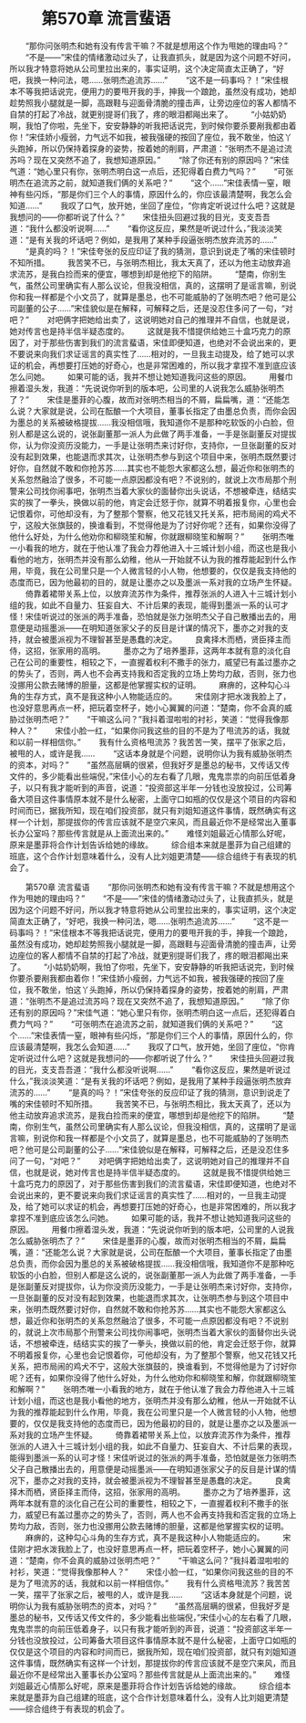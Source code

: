 # 　　第570章 流言蜚语
　　“那你问张明杰和她有没有传言干嘛？不就是想用这个作为甩她的理由吗？”
　　“不是——”宋佳的情绪激动过头了，让我直抓头，就是因为这个问题不好问，所以我才特意将她从公司里拉出来的，事实证明，这个决定简直太正确了，“好吧，我换一种问法，嗯……张明杰追流苏……”
　　“这不是一码事吗？！”宋佳根本不等我把话说完，便用力的要甩开我的手，抻我一个踉跄，虽然没有成功，她却趁势照我小腿就是一脚，高跟鞋与迎面骨清脆的撞击声，让旁边座位的客人都情不自禁的打起了冷战，就更别提哥们我了，疼的眼泪都飚出来了。
　　“小姑奶奶啊，我怕了你啦，先坐下，安安静静的听我把话说完，到时候你要杀要剐我都由着你！”宋佳娇小瘦弱，力气远不如我，被我强硬的按回了座位，我不敢坐，怕这丫头跑掉，所以仍保持着探身的姿势，按着她的削肩，严肃道：“张明杰不是追过流苏吗？现在又突然不追了，我想知道原因。”
　　“除了你还有别的原因吗？”宋佳气道：“她心里只有你，张明杰明白这一点后，还犯得着白费力气吗？”
　　“可张明杰在追流苏之前，就知道我们俩的关系吧？”
　　“这个……”宋佳表情一窒，眼神有些闪烁，“那是你们三个人的事情，原因什么的，你应该最清楚啊，我怎么会知道……”
　　我叹了口气，放开她，坐回了座位，“你肯定听说过什么吧？这就是我想问的——你都听说了什么？”
　　宋佳扭头回避过我的目光，支支吾吾道：“我什么都没听说啊……”
　　“看你这反应，果然是听说过什么，”我淡淡笑道：“是有关我的坏话吧？例如，是我用了某种手段逼张明杰放弃流苏的……”
　　“是真的吗？！”宋佳夸张的反应印证了我的猜测，意识到说走了嘴的宋佳顿时不知所措。
　　我苦笑不已，与张明杰相比，我太天真了，还以为他主动放弃追求流苏，是我白捡而来的便宜，哪想到却是他挖下的陷阱。
　　“楚南，你别生气，虽然公司里确实有人那么议论，但我没相信，真的，这摆明了是谣言嘛，别说你和我一样都是个小文员了，就算是墨总，也不可能威胁的了张明杰吧？他可是公司副董的公子……”宋佳貌似是在解释，可解释之后，还是没忍住多问了一句，“对吧？”
　　对吧俩字把她给出卖了，这说明她对自己的推理并不自信，也就是说，她对传言也是持半信半疑态度的。
　　这就是我不惜提供给她三十盒巧克力的原因了，对于那些伤害到我们的流言蜚语，宋佳即便知道，也绝对不会说出来的，更不要说来向我们求证谣言的真实性了……相对的，一旦我主动提及，给了她可以求证的机会，再想要打压她的好奇心，也是非常困难的，所以我才拿捏不准到底应该怎么问她。
　　如果可能的话，我并不想让她知道我问这些的原因。
　　用餐巾擦着湿头发，我道：“先说说你听到的版本吧，公司里的人说我怎么威胁张明杰了？”
　　宋佳是墨菲的心腹，故而对张明杰相当的不屑，扁扁嘴，道：“还能怎么说？大家就是说，公司在酝酿一个大项目，董事长指定了由墨总负责，而你会因为墨总的关系被破格提拔……我没相信哦，我知道你不是那种吃软饭的小白脸，但别人都是这么说的，说张副董那一派人为此做了两手准备，一手是张副董反对提拔你，认为你没资历没能力，一手是让张明杰来讨好你，支持你，一旦张副董的反对没有起到效果，也能退而求其次，让张明杰参与到这个项目中来，张明杰既然要讨好你，自然就不敢和你抢苏苏……其实也不能怨大家都这么想，最近你和张明杰的关系忽然融洽了很多，不可能一点原因都没有吧？不说别的，就说上次市局那个刑警来公司找你闹事吧，张明杰当着大家伙的面替你出头说话，不想被牵连，结结实实的挨了一拳头，换做以前的他，肯定会迁怒于你，就算不明着报复你，心里也会记恨着你，可他却没有，为了整那个警察，他又花钱又托关系，把市局闹的鸡犬不宁，这般大张旗鼓的，换谁看到，不觉得他是为了讨好你呢？还有，如果你没得了他什么好处，为什么他劝你和柳晓笙和解，你就跟柳晓笙和解啊？”
　　张明杰唯一小看我的地方，就在于他认准了我会力荐他进入十三城计划小组，而这也是我小看他的地方，张明杰并没有那么幼稚，他从一开始就不认为我的推荐能起到什么作用，毕竟，我在公司里只是一个人微言轻的小人物，他想要的，仅仅是我支持他的态度而已，因为他最初的目的，就是让墨亦之以及墨派一系对我的立场产生怀疑。
　　倚靠着裙带关系上位，以放弃流苏作为条件，推荐张派的人进入十三城计划小组的我，如此不自量力、狂妄自大、不计后果的表现，能得到墨派一系的认可才怪！宋佳听说过的张派的两手准备，恐怕就是张力张明杰父子自己散播出去的，用意便是动摇墨派——在明知道张家父子的反目是计谋的情况下，墨亦之对我的支持，就会被墨派视为不理智甚至是愚蠢的决定。
　　良禽择木而栖，贤臣择主而侍，这招，张家用的高明。
　　墨亦之为了培养墨菲，这两年本就有意的淡化自己在公司的重要性，相较之下，一直握着权利不撒手的张力，威望已有盖过墨亦之的势头了，否则，两人也不会再支持我和否定我的立场上势均力敌，否则，张力也没挪用公款去赌博的胆量，这都是他掌握实权的证明。
　　麻痹的，这种勾心斗角的生存方式，真不是我这种小人物能适应的。
　　宋佳刚才把水泼我脸上了，也没好意思再点一杯，把玩着空杯子，她小心翼翼的问道：“楚南，你不会真的威胁过张明杰吧？”
　　“干嘛这么问？”我抖着湿啦啦的衬衫，笑道：“觉得我像那种人？”
　　宋佳小脸一红，“如果你问我这些的目的不是为了甩流苏的话，我就和以前一样相信你。”
　　我有什么资格甩流苏？我苦苦一笑，摆平了张家之后，被甩的人，或许是我……
　　“这话本身就是个问题，说明你认为我有威胁张明杰的资本，对吗？”
　　“虽然高层瞒的很紧，但我好歹是墨总的秘书，又传话又传文件的，多少能看出些端倪，”宋佳小心的左右看了几眼，鬼鬼祟祟的向前压低着身子，以只有我才能听到的声音，说道：“投资部这半年一分钱也没放投过，公司筹备大项目这件事情原本就不是什么秘密，上面守口如瓶的仅仅是这个项目的内容和时间而已，据我所知，现在咱们投资部，就只有刘姐知道这件事情，既然确实有这样一个计划，那提拔你的传言应该就不是空穴来风，而且最近你不是经常出入董事长办公室吗？那些传言就是从上面流出来的。”
　　难怪刘姐最近心情那么好呢，原来是墨菲将合作计划告诉给她的缘故。
　　综合组本来就是墨菲为自己组建的班底，这个合作计划意味着什么，没有人比刘姐更清楚——综合组终于有表现的机会了。

　　第570章 流言蜚语
　　“那你问张明杰和她有没有传言干嘛？不就是想用这个作为甩她的理由吗？”
　　“不是——”宋佳的情绪激动过头了，让我直抓头，就是因为这个问题不好问，所以我才特意将她从公司里拉出来的，事实证明，这个决定简直太正确了，“好吧，我换一种问法，嗯……张明杰追流苏……”
　　“这不是一码事吗？！”宋佳根本不等我把话说完，便用力的要甩开我的手，抻我一个踉跄，虽然没有成功，她却趁势照我小腿就是一脚，高跟鞋与迎面骨清脆的撞击声，让旁边座位的客人都情不自禁的打起了冷战，就更别提哥们我了，疼的眼泪都飚出来了。
　　“小姑奶奶啊，我怕了你啦，先坐下，安安静静的听我把话说完，到时候你要杀要剐我都由着你！”宋佳娇小瘦弱，力气远不如我，被我强硬的按回了座位，我不敢坐，怕这丫头跑掉，所以仍保持着探身的姿势，按着她的削肩，严肃道：“张明杰不是追过流苏吗？现在又突然不追了，我想知道原因。”
　　“除了你还有别的原因吗？”宋佳气道：“她心里只有你，张明杰明白这一点后，还犯得着白费力气吗？”
　　“可张明杰在追流苏之前，就知道我们俩的关系吧？”
　　“这个……”宋佳表情一窒，眼神有些闪烁，“那是你们三个人的事情，原因什么的，你应该最清楚啊，我怎么会知道……”
　　我叹了口气，放开她，坐回了座位，“你肯定听说过什么吧？这就是我想问的——你都听说了什么？”
　　宋佳扭头回避过我的目光，支支吾吾道：“我什么都没听说啊……”
　　“看你这反应，果然是听说过什么，”我淡淡笑道：“是有关我的坏话吧？例如，是我用了某种手段逼张明杰放弃流苏的……”
　　“是真的吗？！”宋佳夸张的反应印证了我的猜测，意识到说走了嘴的宋佳顿时不知所措。
　　我苦笑不已，与张明杰相比，我太天真了，还以为他主动放弃追求流苏，是我白捡而来的便宜，哪想到却是他挖下的陷阱。
　　“楚南，你别生气，虽然公司里确实有人那么议论，但我没相信，真的，这摆明了是谣言嘛，别说你和我一样都是个小文员了，就算是墨总，也不可能威胁的了张明杰吧？他可是公司副董的公子……”宋佳貌似是在解释，可解释之后，还是没忍住多问了一句，“对吧？”
　　对吧俩字把她给出卖了，这说明她对自己的推理并不自信，也就是说，她对传言也是持半信半疑态度的。
　　这就是我不惜提供给她三十盒巧克力的原因了，对于那些伤害到我们的流言蜚语，宋佳即便知道，也绝对不会说出来的，更不要说来向我们求证谣言的真实性了……相对的，一旦我主动提及，给了她可以求证的机会，再想要打压她的好奇心，也是非常困难的，所以我才拿捏不准到底应该怎么问她。
　　如果可能的话，我并不想让她知道我问这些的原因。
　　用餐巾擦着湿头发，我道：“先说说你听到的版本吧，公司里的人说我怎么威胁张明杰了？”
　　宋佳是墨菲的心腹，故而对张明杰相当的不屑，扁扁嘴，道：“还能怎么说？大家就是说，公司在酝酿一个大项目，董事长指定了由墨总负责，而你会因为墨总的关系被破格提拔……我没相信哦，我知道你不是那种吃软饭的小白脸，但别人都是这么说的，说张副董那一派人为此做了两手准备，一手是张副董反对提拔你，认为你没资历没能力，一手是让张明杰来讨好你，支持你，一旦张副董的反对没有起到效果，也能退而求其次，让张明杰参与到这个项目中来，张明杰既然要讨好你，自然就不敢和你抢苏苏……其实也不能怨大家都这么想，最近你和张明杰的关系忽然融洽了很多，不可能一点原因都没有吧？不说别的，就说上次市局那个刑警来公司找你闹事吧，张明杰当着大家伙的面替你出头说话，不想被牵连，结结实实的挨了一拳头，换做以前的他，肯定会迁怒于你，就算不明着报复你，心里也会记恨着你，可他却没有，为了整那个警察，他又花钱又托关系，把市局闹的鸡犬不宁，这般大张旗鼓的，换谁看到，不觉得他是为了讨好你呢？还有，如果你没得了他什么好处，为什么他劝你和柳晓笙和解，你就跟柳晓笙和解啊？”
　　张明杰唯一小看我的地方，就在于他认准了我会力荐他进入十三城计划小组，而这也是我小看他的地方，张明杰并没有那么幼稚，他从一开始就不认为我的推荐能起到什么作用，毕竟，我在公司里只是一个人微言轻的小人物，他想要的，仅仅是我支持他的态度而已，因为他最初的目的，就是让墨亦之以及墨派一系对我的立场产生怀疑。
　　倚靠着裙带关系上位，以放弃流苏作为条件，推荐张派的人进入十三城计划小组的我，如此不自量力、狂妄自大、不计后果的表现，能得到墨派一系的认可才怪！宋佳听说过的张派的两手准备，恐怕就是张力张明杰父子自己散播出去的，用意便是动摇墨派——在明知道张家父子的反目是计谋的情况下，墨亦之对我的支持，就会被墨派视为不理智甚至是愚蠢的决定。
　　良禽择木而栖，贤臣择主而侍，这招，张家用的高明。
　　墨亦之为了培养墨菲，这两年本就有意的淡化自己在公司的重要性，相较之下，一直握着权利不撒手的张力，威望已有盖过墨亦之的势头了，否则，两人也不会再支持我和否定我的立场上势均力敌，否则，张力也没挪用公款去赌博的胆量，这都是他掌握实权的证明。
　　麻痹的，这种勾心斗角的生存方式，真不是我这种小人物能适应的。
　　宋佳刚才把水泼我脸上了，也没好意思再点一杯，把玩着空杯子，她小心翼翼的问道：“楚南，你不会真的威胁过张明杰吧？”
　　“干嘛这么问？”我抖着湿啦啦的衬衫，笑道：“觉得我像那种人？”
　　宋佳小脸一红，“如果你问我这些的目的不是为了甩流苏的话，我就和以前一样相信你。”
　　我有什么资格甩流苏？我苦苦一笑，摆平了张家之后，被甩的人，或许是我……
　　“这话本身就是个问题，说明你认为我有威胁张明杰的资本，对吗？”
　　“虽然高层瞒的很紧，但我好歹是墨总的秘书，又传话又传文件的，多少能看出些端倪，”宋佳小心的左右看了几眼，鬼鬼祟祟的向前压低着身子，以只有我才能听到的声音，说道：“投资部这半年一分钱也没放投过，公司筹备大项目这件事情原本就不是什么秘密，上面守口如瓶的仅仅是这个项目的内容和时间而已，据我所知，现在咱们投资部，就只有刘姐知道这件事情，既然确实有这样一个计划，那提拔你的传言应该就不是空穴来风，而且最近你不是经常出入董事长办公室吗？那些传言就是从上面流出来的。”
　　难怪刘姐最近心情那么好呢，原来是墨菲将合作计划告诉给她的缘故。
　　综合组本来就是墨菲为自己组建的班底，这个合作计划意味着什么，没有人比刘姐更清楚——综合组终于有表现的机会了。
